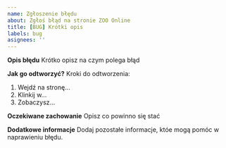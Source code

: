```yaml
---
name: Zgłoszenie błędu
about: Zgłoś błąd na stronie ZOO Online
title: [BUG] Krótki opis
labels: bug
asignees: ''
---
```


**Opis błędu**
Krótko opisz na czym polega błąd

**Jak go odtworzyć?**
Kroki do odtworzenia:
1. Wejdź na stronę...
2. Klinkij w...
3. Zobaczysz...

**Oczekiwane zachowanie**
Opisz co powinno się stać

**Dodatkowe informacje**
Dodaj pozostałe informacje, któe mogą pomóc w naprawieniu błędu.
